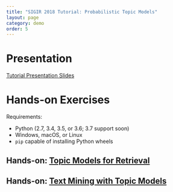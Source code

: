```yaml
---
title: "SIGIR 2018 Tutorial: Probabilistic Topic Models"
layout: page
category: demo
order: 5
---
```


# Presentation
[Tutorial Presentation Slides](https://www.dropbox.com/s/5qmjfcutwowvv7h/sigir18-tutorial-topic-model-zhai.pptx?dl=0)

# Hands-on Exercises

Requirements:

- Python (2.7, 3.4, 3.5, or 3.6; 3.7 support soon)
- Windows, macOS, or Linux
- `pip` capable of installing Python wheels

## Hands-on: [Topic Models for Retrieval](http://nbviewer.jupyter.org/gist/skystrife/2942c00ba09905320535b3e1e5784ee7)

<script src="https://gist.github.com/skystrife/2942c00ba09905320535b3e1e5784ee7.js"></script>

## Hands-on: [Text Mining with Topic Models](http://nbviewer.jupyter.org/gist/skystrife/bf9c75cf0abe1c9a98acaf2d846fc350)

<script src="https://gist.github.com/skystrife/bf9c75cf0abe1c9a98acaf2d846fc350.js"></script>
